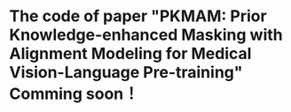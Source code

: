 # The code of paper "PKMAM: Prior Knowledge-enhanced Masking with Alignment Modeling for Medical Vision-Language Pre-training" Comming soon！ 
